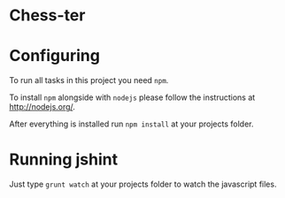 # Chess-ter


# Configuring
To run all tasks in this project you need ```npm```.

To install ```npm``` alongside with ```nodejs``` please follow the instructions at http://nodejs.org/.

After everything is installed run ```npm install``` at your projects folder.

# Running jshint
Just type ```grunt watch``` at your projects folder to watch the javascript files.
